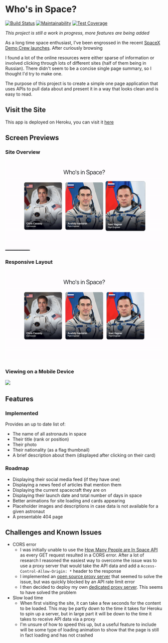 # Who's in Space?
[![Build Status](https://travis-ci.org/ad13380/WIS-v1.svg?branch=master)](https://travis-ci.org/ad13380/WIS-v1)
[![Maintainability](https://api.codeclimate.com/v1/badges/ab64036b8392cbd0d959/maintainability)](https://codeclimate.com/github/ad13380/WIS-v1/maintainability)
[![Test Coverage](https://api.codeclimate.com/v1/badges/ab64036b8392cbd0d959/test_coverage)](https://codeclimate.com/github/ad13380/WIS-v1/test_coverage)

*This project is still a work in progress, more features are being added*

As a long time space enthusiast, I've been engrossed in the recent [SpaceX Demo Crew launches](https://www.spacex.com/updates/crew-demo-2-mission-update-5-30-2020/). After curiously browsing


I found a lot of the online resources were either sparse of information or involved clicking through lots of different sites (half of them being in Russian). There didn't seem to be a concise single page summary, so I thought I'd try to make one.

The purpose of this project is to create a simple one page application that uses APIs to pull data about 
and present it in a way that looks clean and is easy to read.

## Visit the Site
This app is deployed on Heroku, you can visit it [here](https://whosinspace.herokuapp.com/)

## Screen Previews
### Site Overview
<img src="./public/images/overview.gif"/>

### Responsive Layout
<img src="./public/images/responsive.gif"/>

### Viewing on a Mobile Device
<img src="./public/images/mobile.gif" height="400"/>

## Features
### Implemented
Provides an up to date list of:
- The name of all astronauts in space
- Their title (rank or position)
- Their photo
- Their nationality (as a flag thumbnail)
- A brief description about them (displayed after clicking on their card)

### Roadmap
- Displaying their social  media feed (if they have one)
- Displaying a news feed of articles that mention them
- Displaying the current spacecraft they are on
- Displaying their launch date and total number of days in space
- Better animations for site loading and cards appearing
- Placeholder images and descriptions in case data is not available for a given astronaut
- A presentable 404 page

## Challenges and Known Issues
- CORS error
  - I was initially unable to use the [How Many People are In Space API](https://www.howmanypeopleareinspacerightnow.com/peopleinspace.json) as every GET request resulted in a CORS error. After a lot of research I reasoned the easiest way to overcome the issue was to use a proxy server that would take the API data and add a ```Access-Control-Allow-Origin: *``` header to the response
  - I implemented an [open source proxy server](https://github.com/Rob--W/cors-anywhere) that seemed to solve the issue, but was quickly blocked by an API rate limit error
  - I then decided to deploy my own [dedicated proxy server](https://github.com/ad13380/cors-proxy-server). This seems to have solved the problem
- Slow load time
  - When first visiting the site, it can take a few seconds for the content to be loaded. This may be partly down to the time it takes for Heroku to spin up a server, but in large part it will be down to the time it takes to receive API data via a proxy
  - I'm unsure of how to speed this up, but a useful feature to include will be some type of loading animation to show that the page is still in fact loading and has not crashed
